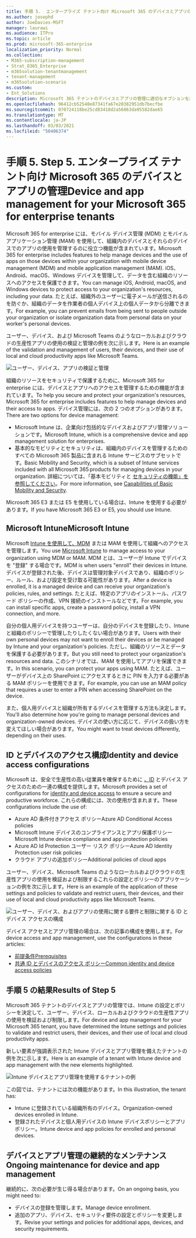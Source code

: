 ```yaml
---
title: 手順 5.  エンタープライズ テナント向け Microsoft 365 のデバイスとアプリの管理
ms.author: josephd
author: JoeDavies-MSFT
manager: laurawi
ms.audience: ITPro
ms.topic: article
ms.prod: microsoft-365-enterprise
localization_priority: Normal
ms.collection:
- M365-subscription-management
- Strat_O365_Enterprise
- m365solution-tenantmanagement
- tenant-management
- m365solution-scenario
ms.custom:
- Ent_Solutions
description: Microsoft 365 テナントのデバイスとアプリの管理に適切なオプションを展開します。
ms.openlocfilehash: 96412cb52540e87341fa67e20382951db7becfbe
ms.sourcegitcommit: 070724118be25cd83418d2a56863da95582dae65
ms.translationtype: MT
ms.contentlocale: ja-JP
ms.lasthandoff: 03/03/2021
ms.locfileid: "50406374"
---
```

# <a name="step-5-device-and-app-management-for-your-microsoft-365-for-enterprise-tenants"></a><span data-ttu-id="e6c7e-104">手順 5. </span><span class="sxs-lookup"><span data-stu-id="e6c7e-104">Step 5.</span></span> <span data-ttu-id="e6c7e-105">エンタープライズ テナント向け Microsoft 365 のデバイスとアプリの管理</span><span class="sxs-lookup"><span data-stu-id="e6c7e-105">Device and app management for your Microsoft 365 for enterprise tenants</span></span>

<span data-ttu-id="e6c7e-106">Microsoft 365 for enterprise には、モバイル デバイス管理 (MDM) とモバイル アプリケーション管理 (MAM) を使用して、組織内のデバイスとそれらのデバイスでのアプリの使用を管理するのに役立つ機能が含まれています。</span><span class="sxs-lookup"><span data-stu-id="e6c7e-106">Microsoft 365 for enterprise includes features to help manage devices and the use of apps on those devices within your organization with mobile device management (MDM) and mobile application management (MAM).</span></span> <span data-ttu-id="e6c7e-107">iOS、Android、macOS、Windows デバイスを管理して、データを含む組織のリソースへのアクセスを保護できます。</span><span class="sxs-lookup"><span data-stu-id="e6c7e-107">You can manage iOS, Android, macOS, and Windows devices to protect access to your organization's resources, including your data.</span></span> <span data-ttu-id="e6c7e-108">たとえば、組織外のユーザーに電子メールが送信されるのを防ぐか、組織のデータを作業者の個人デバイス上の個人データから分離できます。</span><span class="sxs-lookup"><span data-stu-id="e6c7e-108">For example, you can prevent emails from being sent to people outside your organization or isolate organization data from personal data on your worker's personal devices.</span></span>

<span data-ttu-id="e6c7e-109">ユーザー、デバイス、および Microsoft Teams のようなローカルおよびクラウドの生産性アプリの使用の検証と管理の例を次に示します。</span><span class="sxs-lookup"><span data-stu-id="e6c7e-109">Here is an example of the validation and management of users, their devices, and their use of local and cloud productivity apps like Microsoft Teams.</span></span>

![ユーザー、デバイス、アプリの検証と管理](../media/tenant-management-overview/tenant-management-device-app-mgmt.png)

<span data-ttu-id="e6c7e-111">組織のリソースをセキュリティで保護するために、Microsoft 365 for enterprise には、デバイスとアプリへのアクセスを管理するための機能が含まれています。</span><span class="sxs-lookup"><span data-stu-id="e6c7e-111">To help you secure and protect your organization's resources, Microsoft 365 for enterprise includes features to help manage devices and their access to apps.</span></span> <span data-ttu-id="e6c7e-112">デバイス管理には、次の 2 つのオプションがあります。</span><span class="sxs-lookup"><span data-stu-id="e6c7e-112">There are two options for device management:</span></span>

- <span data-ttu-id="e6c7e-113">Microsoft Intune は、企業向け包括的なデバイスおよびアプリ管理ソリューションです。</span><span class="sxs-lookup"><span data-stu-id="e6c7e-113">Microsoft Intune, which is a comprehensive device and app management solution for enterprises.</span></span>
- <span data-ttu-id="e6c7e-114">基本的なモビリティとセキュリティは、組織内のデバイスを管理するためのすべての Microsoft 365 製品に含まれる Intune サービスのサブセットです。</span><span class="sxs-lookup"><span data-stu-id="e6c7e-114">Basic Mobility and Security, which is a subset of Intune services included with all Microsoft 365 products for managing devices in your organization.</span></span> <span data-ttu-id="e6c7e-115">詳細については、「基本モビリティと [セキュリティの機能」を参照してください](https://docs.microsoft.com/microsoft-365/admin/basic-mobility-security/capabilities)。</span><span class="sxs-lookup"><span data-stu-id="e6c7e-115">For more information, see [Capabilities of Basic Mobility and Security](https://docs.microsoft.com/microsoft-365/admin/basic-mobility-security/capabilities).</span></span>

<span data-ttu-id="e6c7e-116">Microsoft 365 E3 または E5 を使用している場合は、Intune を使用する必要があります。</span><span class="sxs-lookup"><span data-stu-id="e6c7e-116">If you have Microsoft 365 E3 or E5, you should use Intune.</span></span>

## <a name="microsoft-intune"></a><span data-ttu-id="e6c7e-117">Microsoft Intune</span><span class="sxs-lookup"><span data-stu-id="e6c7e-117">Microsoft Intune</span></span>

<span data-ttu-id="e6c7e-118">Microsoft [Intune を使用して、MDM](https://docs.microsoft.com/mem/intune/fundamentals/planning-guide) または MAM を使用して組織へのアクセスを管理します。</span><span class="sxs-lookup"><span data-stu-id="e6c7e-118">You use [Microsoft Intune](https://docs.microsoft.com/mem/intune/fundamentals/planning-guide) to manage access to your organization using MDM or MAM.</span></span> <span data-ttu-id="e6c7e-119">MDM とは、ユーザーが Intune でデバイスを "登録" する場合です。</span><span class="sxs-lookup"><span data-stu-id="e6c7e-119">MDM is when users "enroll" their devices in Intune.</span></span> <span data-ttu-id="e6c7e-120">デバイスが登録された後、デバイスは管理対象デバイスであり、組織のポリシー、ルール、および設定を受け取る可能性があります。</span><span class="sxs-lookup"><span data-stu-id="e6c7e-120">After a device is enrolled, it is a managed device and can receive your organization's  policies, rules, and settings.</span></span> <span data-ttu-id="e6c7e-121">たとえば、特定のアプリのインストール、パスワード ポリシーの作成、VPN 接続のインストールなどです。</span><span class="sxs-lookup"><span data-stu-id="e6c7e-121">For example, you can install specific apps, create a password policy, install a VPN connection, and more.</span></span>

<span data-ttu-id="e6c7e-122">自分の個人用デバイスを持つユーザーは、自分のデバイスを登録したり、Intune と組織のポリシーで管理したりしたくない場合があります。</span><span class="sxs-lookup"><span data-stu-id="e6c7e-122">Users with their own personal devices may not want to enroll their devices or be managed by Intune and your organization's policies.</span></span> <span data-ttu-id="e6c7e-123">ただし、組織のリソースとデータを保護する必要があります。</span><span class="sxs-lookup"><span data-stu-id="e6c7e-123">But you still need to protect your organization's resources and data.</span></span> <span data-ttu-id="e6c7e-124">このシナリオでは、MAM を使用してアプリを保護できます。</span><span class="sxs-lookup"><span data-stu-id="e6c7e-124">In this scenario, you can protect your apps using MAM.</span></span> <span data-ttu-id="e6c7e-125">たとえば、ユーザーがデバイス上の SharePoint にアクセスするときに PIN を入力する必要がある MAM ポリシーを使用できます。</span><span class="sxs-lookup"><span data-stu-id="e6c7e-125">For example, you can use an MAM policy that requires a user to enter a PIN when accessing SharePoint on the device.</span></span>

<span data-ttu-id="e6c7e-126">また、個人用デバイスと組織が所有するデバイスを管理する方法も決定します。</span><span class="sxs-lookup"><span data-stu-id="e6c7e-126">You'll also determine how you're going to manage personal devices and organization-owned devices.</span></span> <span data-ttu-id="e6c7e-127">デバイスの使い方に応じて、デバイスの扱い方を変えてほしい場合があります。</span><span class="sxs-lookup"><span data-stu-id="e6c7e-127">You might want to treat devices differently, depending on their uses.</span></span>

## <a name="identity-and-device-access-configurations"></a><span data-ttu-id="e6c7e-128">ID とデバイスのアクセス構成</span><span class="sxs-lookup"><span data-stu-id="e6c7e-128">Identity and device access configurations</span></span>

<span data-ttu-id="e6c7e-129">Microsoft は、安全で生産性の高い従業員を確保するために [、ID](../security/office-365-security/microsoft-365-policies-configurations.md) とデバイス アクセスのための一連の構成を提供します。</span><span class="sxs-lookup"><span data-stu-id="e6c7e-129">Microsoft provides a set of configurations for [identity and device access](../security/office-365-security/microsoft-365-policies-configurations.md) to ensure a secure and productive workforce.</span></span> <span data-ttu-id="e6c7e-130">これらの構成には、次の使用が含まれます。</span><span class="sxs-lookup"><span data-stu-id="e6c7e-130">These configurations include the use of:</span></span>

- <span data-ttu-id="e6c7e-131">Azure AD 条件付きアクセス ポリシー</span><span class="sxs-lookup"><span data-stu-id="e6c7e-131">Azure AD Conditional Access policies</span></span>
- <span data-ttu-id="e6c7e-132">Microsoft Intune デバイスのコンプライアンスとアプリ保護ポリシー</span><span class="sxs-lookup"><span data-stu-id="e6c7e-132">Microsoft Intune device compliance and app protection policies</span></span>
- <span data-ttu-id="e6c7e-133">Azure AD Id Protection ユーザー リスク ポリシー</span><span class="sxs-lookup"><span data-stu-id="e6c7e-133">Azure AD Identity Protection user risk policies</span></span>
- <span data-ttu-id="e6c7e-134">クラウド アプリの追加ポリシー</span><span class="sxs-lookup"><span data-stu-id="e6c7e-134">Additional policies of cloud apps</span></span>

<span data-ttu-id="e6c7e-135">ユーザー、デバイス、Microsoft Teams のようなローカルおよびクラウドの生産性アプリの使用を検証および制限するこれらの設定とポリシーのアプリケーションの例を次に示します。</span><span class="sxs-lookup"><span data-stu-id="e6c7e-135">Here is an example of the application of these settings and policies to validate and restrict users, their devices, and their use of local and cloud productivity apps like Microsoft Teams.</span></span>

![ユーザー、デバイス、およびアプリの使用に関する要件と制限に関する ID とデバイス アクセスの構成](../media/tenant-management-overview/tenant-management-device-app-mgmt-golden-config.png)

<span data-ttu-id="e6c7e-137">デバイス アクセスとアプリ管理の場合は、次の記事の構成を使用します。</span><span class="sxs-lookup"><span data-stu-id="e6c7e-137">For device access and app management, use the configurations in these articles:</span></span>

- [<span data-ttu-id="e6c7e-138">前提条件</span><span class="sxs-lookup"><span data-stu-id="e6c7e-138">Prerequisites</span></span>](../security/office-365-security/identity-access-prerequisites.md)
- [<span data-ttu-id="e6c7e-139">共通 ID とデバイスのアクセス ポリシー</span><span class="sxs-lookup"><span data-stu-id="e6c7e-139">Common identity and device access policies</span></span>](../security/office-365-security/identity-access-policies.md)

## <a name="results-of-step-5"></a><span data-ttu-id="e6c7e-140">手順 5 の結果</span><span class="sxs-lookup"><span data-stu-id="e6c7e-140">Results of Step 5</span></span>

<span data-ttu-id="e6c7e-141">Microsoft 365 テナントのデバイスとアプリの管理では、Intune の設定とポリシーを決定して、ユーザー、デバイス、ローカルおよびクラウドの生産性アプリの使用を検証および制限します。</span><span class="sxs-lookup"><span data-stu-id="e6c7e-141">For device and app management for your Microsoft 365 tenant, you have determined the Intune settings and policies to validate and restrict users, their devices, and their use of local and cloud productivity apps.</span></span>

<span data-ttu-id="e6c7e-142">新しい要素が強調表示された Intune デバイスとアプリ管理を備えたテナントの例を次に示します。</span><span class="sxs-lookup"><span data-stu-id="e6c7e-142">Here is an example of a tenant with Intune device and app management with the new elements highlighted.</span></span>

![Intune デバイスとアプリ管理を使用するテナントの例](../media/tenant-management-overview/tenant-management-tenant-build-step5.png)

<span data-ttu-id="e6c7e-144">この図では、テナントには次の機能があります。</span><span class="sxs-lookup"><span data-stu-id="e6c7e-144">In this illustration, the tenant has:</span></span>

- <span data-ttu-id="e6c7e-145">Intune に登録されている組織所有のデバイス。</span><span class="sxs-lookup"><span data-stu-id="e6c7e-145">Organization-owned devices enrolled in Intune.</span></span>
- <span data-ttu-id="e6c7e-146">登録されたデバイスと個人用デバイスの Intune デバイスポリシーとアプリ ポリシー。</span><span class="sxs-lookup"><span data-stu-id="e6c7e-146">Intune device and app policies for enrolled and personal devices.</span></span>

## <a name="ongoing-maintenance-for-device-and-app-management"></a><span data-ttu-id="e6c7e-147">デバイスとアプリ管理の継続的なメンテナンス</span><span class="sxs-lookup"><span data-stu-id="e6c7e-147">Ongoing maintenance for device and app management</span></span>

<span data-ttu-id="e6c7e-148">継続的に、次の必要が生じ得る場合があります。</span><span class="sxs-lookup"><span data-stu-id="e6c7e-148">On an ongoing basis, you might need to:</span></span> 

- <span data-ttu-id="e6c7e-149">デバイスの登録を管理します。</span><span class="sxs-lookup"><span data-stu-id="e6c7e-149">Manage device enrollment.</span></span>
- <span data-ttu-id="e6c7e-150">追加のアプリ、デバイス、セキュリティ要件の設定とポリシーを変更します。</span><span class="sxs-lookup"><span data-stu-id="e6c7e-150">Revise your settings and policies for additional apps, devices, and security requirements.</span></span>
